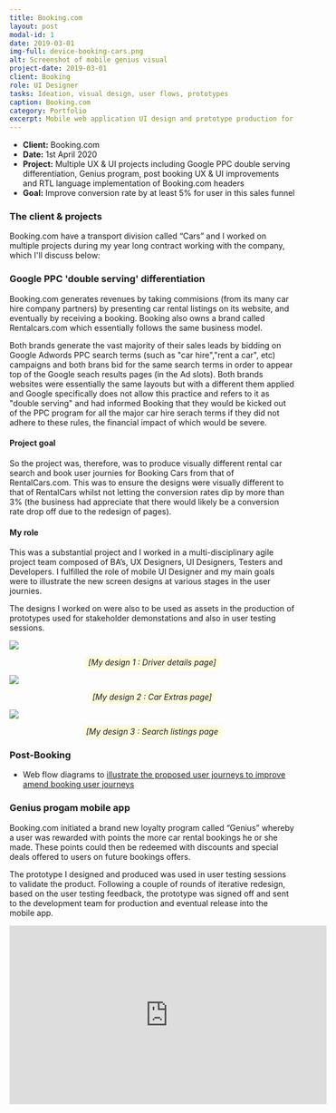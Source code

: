 ```yaml
---
title: Booking.com
layout: post
modal-id: 1
date: 2019-03-01
img-full: device-booking-cars.png
alt: Screenshot of mobile genius visual
project-date: 2019-03-01
client: Booking
role: UI Designer
tasks: Ideation, visual design, user flows, prototypes
caption: Booking.com
category: Portfolio
excerpt: Mobile web application UI design and prototype production for Booking.com which helped launch a new product. 
---
```

<style>
    .fig-caption {
        text-align: center;
    }
    .fig-caption em {
        background: #fffcde;
        text-align: center;
        padding: 3px 6px;
    }
    .result {
        background-color: #feffe5d4; 
        border: 1px solid #f39c12; 
        padding: 12px; 
        color: #8c5500; 
        font-size: 20px;       
    }
</style>  


* **Client:** Booking.com
* **Date:** 1st April 2020
* **Project:**  Multiple UX & UI projects including Google PPC double serving differentiation, Genius program, post booking UX & UI improvements and RTL language implementation of Booking.com headers
* **Goal:** Improve conversion rate by at least 5% for user in this sales funnel 

### The client & projects

Booking.com have a transport division called “Cars” and I worked on multiple projects during my year long contract working with the company, which I'll discuss below:

### Google PPC 'double serving' differentiation

Booking.com generates revenues by taking commisions (from its many car hire company partners) by presenting car rental listings on its website, and eventually by receiving a booking.  Booking also owns a brand called Rentalcars.com which essentially follows the same business model.  

Both brands generate the vast majority of their sales leads by bidding on Google Adwords PPC search terms (such as "car hire","rent a car", etc) campaigns and both brans bid for the same search terms in order to appear top of the Google seach results pages (in the Ad slots).  Both brands websites were essentially the same layouts but with a different them applied and Google specifically does not allow this practice and refers to it as "double serving" and had informed Booking that they would be kicked out of the PPC program for all the major car hire serach terms if they did not adhere to these rules, the financial impact of which would be severe.

#### Project goal
So the project was, therefore, was to produce visually different rental car search and book user journies for Booking Cars from that of RentalCars.com. This was to ensure the designs were visually different to that of RentalCars whilst not letting the conversion rates dip by more than 3% (the business had appreciate that there would likely be a conversion rate drop off due to the redesign of pages).

#### My role
This was a substantial project and I worked in a multi-disciplinary agile project team composed of BA’s, UX Designers, UI Designers, Testers and Developers. I fulfilled the role of mobile UI Designer and my main goals were to illustrate the new screen designs at various stages in the user journies.   

The designs I worked on were also to be used as assets in the production of prototypes used for stakeholder demonstations and also in user testing sessions.  

<img src="/img/booking-cars/bc-driver-details.png">
<p class="fig-caption"><em>[My design 1 : Driver details page]</em></p>   

<img src="/img/booking-cars/bc-extras.png">
<p class="fig-caption"><em>[My design 2 : Car Extras page]</em></p>   

<img src="/img/booking-cars/bc-lister.png">
<p class="fig-caption"><em>[My design 3 : Search listings page</em></p>   

### Post-Booking 

*  Web flow diagrams to <a href="/pdf/genius-amend-extras.pdf">illustrate the proposed user journeys to improve amend booking user journeys </a> 

### Genius progam mobile app

Booking.com initiated a brand new loyalty program called “Genius” whereby a user was rewarded with points the more car rental bookings he or she made. These points could then be redeemed with discounts and special deals offered to users on future bookings offers.  

The prototype I designed and produced was used in user testing sessions to validate the product.  Following a couple of rounds of iterative redesign, based on the user testing feedback, the prototype was signed off and sent to the development team for production and eventual release into the mobile app. 

<iframe  width="560" height="315" src="https://www.youtube.com/embed/EDh9_Y3vKhI" frameborder="0" allow="accelerometer; autoplay; encrypted-media; gyroscope; picture-in-picture" allowfullscreen></iframe>

